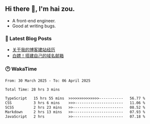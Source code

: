 ## Hi there 👋, I'm hai zou.

- A front-end engineer.
- Good at writing bugs.

### 📖 Latest Blog Posts
<!-- BLOG-POST-LIST:START -->
- [关于我的博客建站经历](https://www.izou.top/2025/01/blog-site-build/)
- [白嫖！搭建自己的域名邮箱](https://www.izou.top/2025/01/domain-mail/)
<!-- BLOG-POST-LIST:END -->

### 🕐 WakaTime
<!--START_SECTION:waka-->

```txt
From: 30 March 2025 - To: 06 April 2025

Total Time: 28 hrs 3 mins

TypeScript   15 hrs 55 mins  >>>>>>>>>>>>>>-----------   56.77 %
CSS          3 hrs 6 mins    >>>----------------------   11.06 %
SCSS         2 hrs 23 mins   >>-----------------------   08.52 %
Markdown     2 hrs 13 mins   >>-----------------------   07.93 %
JavaScript   2 hrs           >>-----------------------   07.18 %
```

<!--END_SECTION:waka-->
